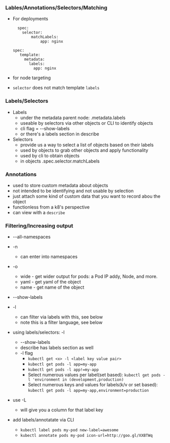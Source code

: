### Lables/Annotations/Selectors/Matching

* For deployments
    ```
      spec:
        selector:
            matchLabels:
                app: nginx
  ````
   ```
  spec:
      template:
        metadata:
          labels:
            app: nginx
  ```
* for node targeting

* `selector` does not match template `labels`

### Labels/Selectors
* Labels
    * under the metadata parent node: .metadata.labels
    * useable by selectors via other objects or CLI to identify objects
    * cli flag = --show-labels
    * or there's a labels section in describe
* Selectors
    * provide us a way to select a list of objects based on their labels
    * used by objects to grab other objects and apply functionality
    * used by cli to obtain objects
    * in objects .spec.selector.matchLabels
    
### Annotations
* used to store custom metadata about objects
* not intended to be identifying and not usable by selection
* just attach some kind of custom data that you want to record abou the object
* functionless from a k8's perspective
* can view with a `describe`

### Filtering/Increasing output
* --all-namespaces
* -n <namespace>
    * can enter into namespaces
* -o 
    * wide - get wider output for pods: a Pod IP addy, Node, and more.
    * yaml - get yaml of the object
    * name - get name of the object
    
* --show-labels
* -l
    * can filter via labels with this, see below
    * note this is a filter language, see below

* using labels/selectors: -l
    * --show-labels
    * describe has labels section as well
    * -l flag
        * `kubectl get <x> -l <label key value pair>`
        * `kubectl get pods -l app=my-app`
        * `kubectl get pods -l app!=my-app`
        * Select numerous values per label(set based): `kubectl get pods -l 'environment in (development,production)`        
        * Select numerous keys and values for labels(k/v or set based): `kubectl get pods -l app=my-app,environment=production`

* use -L
    * will give you a column for that label key

* add labels/annotatate via CLI
    * `kubectl label pods my-pod new-label=awesome`       
    * `kubectl annotate pods my-pod icon-url=http://goo.gl/XXBTWq`